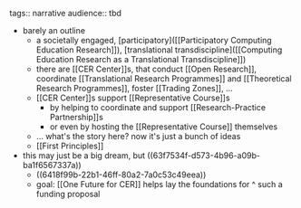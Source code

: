 tags:: narrative
audience:: tbd

- barely an outline
	- a societally engaged, [participatory]([[Participatory Computing Education Research]]), [translational transdiscipline]([[Computing Education Research as a Translational Transdiscipline]])
	- there are [[CER Center]]s, that conduct [[Open Research]], coordinate [[Translational Research Programmes]] and [[Theoretical Research Programmes]], foster [[Trading Zones]], ...
	- [[CER Center]]s support [[Representative Course]]s
		- by helping to coordinate and support [[Research-Practice Partnership]]s
		- or even by hosting the [[Representative Course]] themselves
	- ... what's the story here?  now it's just a bunch of ideas
	- [[First Principles]]
- this may just be a big dream, but ((63f7534f-d573-4b96-a09b-ba1f6567337a))
	- ((6418f99b-22b1-46ff-80a2-7a0c53c49eea))
	- goal: [[One Future for CER]] helps lay the foundations for ^ such a funding proposal